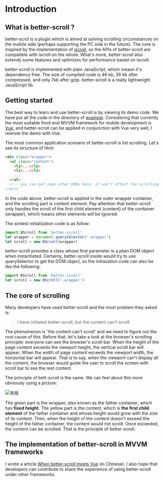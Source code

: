 # Introduction

## What is better-scroll ?

better-scrol is a plugin which is aimed at solving scrolling circumstances on the mobile side (perhaps supporting the PC side in the future). The core is inspired by the implementation of [iscroll](https://github.com/cubiq/iscroll), so the APIs of better-scroll are compatible with iscroll on the whole. What's more, better-scroll also extends some features and optimizes for performance  based on iscroll.

better-scroll is implemented with plain JavaScript, which measn it's dependency free. The size of compiled code is 46 kb, 26 kb after compressed, and only 7kb after gzip. better-scroll is a really lightweight JavaScript lib.

## Getting started

The best way to learn and use better-scroll is by viewing its demo code. We have put all the code in the  directory of [example](https://github.com/ustbhuangyi/better-scroll/tree/master/example). Considering that currently the most suitable front end MVVM framework for mobile development is [Vue](https://github.com/vuejs/vue), and better-scroll can be applied in conjunction with Vue very well, I rewrote the demo with Vue.

The most common application scenario of better-scroll is list scrolling. Let's see its structure of html:

```html
<div class="wrapper">
  <ul class="content">
    <li>...</li>
    <li>...</li>
    ...
  </ul>
  <!-- you can put some other DOMs here, it won't affect the scrolling
</div>
```

In the code above, better-scroll is applied in the outer wrapper container, and the scrolling part is content element. Pay attention that better-scroll only handles the scroll of the first child element (content) of the container (wrapper), which means other elements will be ignored.

The simlest initialization code is as follow:

```javascript
import BScroll from 'better-scroll'
let wrapper = document.querySelector('.wrapper')
let scroll = new BScroll(wrapper)
```

bettor-scroll provides a class whose first parameter is a plain DOM object when instantiated. Certainly, better-scroll inside would try to use querySelector to get the DOM object, so the initiazation code can also be like the following:

```javascript
import BScroll from 'better-scroll'
let scroll = new BScroll('.wrapper')
```



## The core of scrolling

Many developers have used better-scroll and the most problem they asked is:

> I have initiated better-scroll, but the content can't scroll.

The phenomenon is 'the content can't scroll' and we need to figure out the root cause of this. Before that, let's take a look at the browser's scrolling principle: everyone can see the browser's scroll bar. When the height of the page content exceeds the viewport height, the vertical scroll bar will appear; When the width of page content exceeds the viewport width, the horizontal bar will appear. That is to say, when the viewport can't display all the content, the browser would guide the user to scroll the screen with scroll bar to see the rest content.

The principle of  bett-scroll is the same. We can feel about this more obviously using a picture:

![布局](http://static.galileo.xiaojukeji.com/static/tms/shield/scroll-4.png)

The green part is the wrapper, also known as the father container, which has **fixed height**. The yellow part is the content, which is **the first child element** of the father container and whose height would grow with the size of its content. Then, when the height of the content doesn't exceed the height of the father container, the content would not scroll. Once exceeded, the content can be scrolled. That is the principle of better-scroll.

## The implementation of better-scroll in MVVM frameworks

I wrote a article [When better-scroll meets Vue](https://zhuanlan.zhihu.com/p/27407024) (in Chinese). I also hope that developers can contribute to share the experience of using better-scroll under other frameworks.